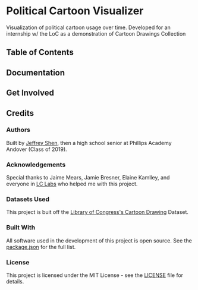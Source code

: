 # Political Cartoon Visualizer
Visualization of political cartoon usage over time. Developed for an internship w/ the LoC as a demonstration of Cartoon Drawings Collection

## Table of Contents 

## Documentation 

## Get Involved

## Credits 

### Authors

Built by [Jeffrey Shen](http://jeffreyshen.com), then a high school senior at Phillips Academy Andover (Class of 2019). 

### Acknowledgements 

Special thanks to Jaime Mears, Jamie Bresner, Elaine Kamlley, and everyone in [LC Labs](https://labs.loc.gov/) who helped me with this project.

### Datasets Used

This project is buit off the [Library of Congress's Cartoon Drawing](https://www.loc.gov/collections/cartoon-drawings/?fa=online-format:image%7Caccess-restricted:false) Dataset.

### Built With

All software used in the development of this project is open source. See the [package.json](package.json) for the full list. 

### License

This project is licensed under the MIT License - see the [LICENSE](LICENSE) file for details.

